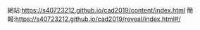 網站:https://s40723212.github.io/cad2019/content/index.html
簡報:https://s40723212.github.io/cad2019/reveal/index.html#/
